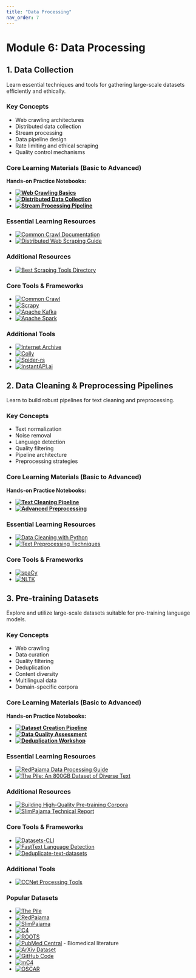 ```yaml
---
title: "Data Processing"
nav_order: 7
---
```


# Module 6: Data Processing

## 1. Data Collection
Learn essential techniques and tools for gathering large-scale datasets efficiently and ethically.

### Key Concepts
- Web crawling architectures
- Distributed data collection
- Stream processing
- Data pipeline design
- Rate limiting and ethical scraping
- Quality control mechanisms

### Core Learning Materials (Basic to Advanced)
**Hands-on Practice Notebooks:**
- **[![Web Crawling Basics](https://badgen.net/badge/Notebook/Web%20Crawling%20Basics/orange)](notebooks/web_crawling_basics.ipynb)**
- **[![Distributed Data Collection](https://badgen.net/badge/Notebook/Distributed%20Data%20Collection/orange)](notebooks/distributed_data_collection.ipynb)** 
- **[![Stream Processing Pipeline](https://badgen.net/badge/Notebook/Stream%20Processing%20Pipeline/orange)](notebooks/stream_processing_pipeline.ipynb)**

### Essential Learning Resources
- [![Common Crawl Documentation](https://badgen.net/badge/Docs/Common%20Crawl%20Documentation/green)](https://commoncrawl.org/the-data/get-started/)
- [![Distributed Web Scraping Guide](https://badgen.net/badge/Tutorial/Distributed%20Web%20Scraping%20Guide/blue)](https://www.scrapingbee.com/blog/distributed-web-scraping/)

### Additional Resources
- [![Best Scraping Tools Directory](https://badgen.net/badge/Website/Best%20Scraping%20Tools%20Directory/blue)](https://bestscrapingtools.com/web-crawling-tools/)

### Core Tools & Frameworks
- [![Common Crawl](https://badgen.net/badge/Framework/Common%20Crawl/green)](https://commoncrawl.org/)
- [![Scrapy](https://badgen.net/badge/Framework/Scrapy/green)](https://scrapy.org/)
- [![Apache Kafka](https://badgen.net/badge/Framework/Apache%20Kafka/green)](https://kafka.apache.org/)
- [![Apache Spark](https://badgen.net/badge/Framework/Apache%20Spark/green)](https://spark.apache.org/)

### Additional Tools
- [![Internet Archive](https://badgen.net/badge/Website/Internet%20Archive/blue)](https://archive.org/web/)
- [![Colly](https://badgen.net/badge/Github%20Repository/Colly/cyan)](https://github.com/gocolly/colly)
- [![Spider-rs](https://badgen.net/badge/Github%20Repository/Spider-rs/cyan)](https://github.com/spider-rs/spider)
- [![InstantAPI.ai](https://badgen.net/badge/API%20Provider/InstantAPI.ai/blue)](https://web.instantapi.ai)

## 2. Data Cleaning & Preprocessing Pipelines
Learn to build robust pipelines for text cleaning and preprocessing.

### Key Concepts
- Text normalization
- Noise removal
- Language detection
- Quality filtering
- Pipeline architecture
- Preprocessing strategies

### Core Learning Materials (Basic to Advanced)
**Hands-on Practice Notebooks:**
- **[![Text Cleaning Pipeline](https://badgen.net/badge/Notebook/Text%20Cleaning%20Pipeline/orange)](notebooks/text_cleaning_pipeline.ipynb)**
- **[![Advanced Preprocessing](https://badgen.net/badge/Notebook/Advanced%20Preprocessing/orange)](notebooks/advanced_preprocessing.ipynb)**

### Essential Learning Resources
- [![Data Cleaning with Python](https://badgen.net/badge/Tutorial/Data%20Cleaning%20with%20Python/blue)](https://www.kaggle.com/learn/data-cleaning)
- [![Text Preprocessing Techniques](https://badgen.net/badge/Blog/Text%20Preprocessing%20Techniques/pink)](https://towardsdatascience.com/8-steps-to-master-data-preparation-with-python-85555d45f54b)

### Core Tools & Frameworks
- [![spaCy](https://badgen.net/badge/Framework/spaCy/green)](https://spacy.io/)
- [![NLTK](https://badgen.net/badge/Framework/NLTK/green)](https://www.nltk.org/)

## 3. Pre-training Datasets
Explore and utilize large-scale datasets suitable for pre-training language models.

### Key Concepts
- Web crawling
- Data curation
- Quality filtering
- Deduplication
- Content diversity
- Multilingual data
- Domain-specific corpora

### Core Learning Materials (Basic to Advanced)
**Hands-on Practice Notebooks:**
- **[![Dataset Creation Pipeline](https://badgen.net/badge/Notebook/Dataset%20Creation%20Pipeline/orange)](notebooks/dataset_creation_pipeline.ipynb)** 
- **[![Data Quality Assessment](https://badgen.net/badge/Notebook/Data%20Quality%20Assessment/orange)](notebooks/data_quality_assessment.ipynb)**
- **[![Deduplication Workshop](https://badgen.net/badge/Notebook/Deduplication%20Workshop/orange)](notebooks/deduplication_workshop.ipynb)**

### Essential Learning Resources
- [![RedPajama Data Processing Guide](https://badgen.net/badge/Github%20Repository/RedPajama%20Data%20Processing%20Guide/cyan)](https://github.com/togethercomputer/RedPajama-Data) 
- [![The Pile: An 800GB Dataset of Diverse Text](https://badgen.net/badge/Website/The%20Pile/blue)](https://pile.eleuther.ai/)

### Additional Resources
- [![Building High-Quality Pre-training Corpora](https://badgen.net/badge/Paper/Building%20High-Quality%20Pre-training%20Corpora/purple)](https://arxiv.org/abs/2010.12741)
- [![SlimPajama Technical Report](https://badgen.net/badge/Paper/SlimPajama%20Technical%20Report/purple)](https://arxiv.org/abs/2401.07608)

### Core Tools & Frameworks
- [![Datasets-CLI](https://badgen.net/badge/Github%20Repository/Datasets-CLI/cyan)](https://github.com/huggingface/datasets-cli)
- [![FastText Language Detection](https://badgen.net/badge/Framework/FastText%20Language%20Detection/green)](https://fasttext.cc/docs/en/language-identification.html) 
- [![Deduplicate-text-datasets](https://badgen.net/badge/Github%20Repository/Deduplicate-text-datasets/cyan)](https://github.com/google-research/deduplicate-text-datasets)
### Additional Tools
- [![CCNet Processing Tools](https://badgen.net/badge/Github%20Repository/CCNet%20Processing%20Tools/cyan)](https://github.com/facebookresearch/cc_net) 

### Popular Datasets
- [![The Pile](https://badgen.net/badge/Hugging%20Face%20Dataset/The%20Pile/yellow)](https://pile.eleuther.ai/)
- [![RedPajama](https://badgen.net/badge/Hugging%20Face%20Dataset/RedPajama/yellow)](https://huggingface.co/datasets/togethercomputer/RedPajama-Data-1T)
- [![SlimPajama](https://badgen.net/badge/Hugging%20Face%20Dataset/SlimPajama/yellow)](https://huggingface.co/datasets/cerebras/SlimPajama-627B)
- [![C4](https://badgen.net/badge/Hugging%20Face%20Dataset/C4/yellow)](https://huggingface.co/datasets/c4)
- [![ROOTS](https://badgen.net/badge/Hugging%20Face%20Dataset/ROOTS/yellow)](https://huggingface.co/datasets/bigscience-data/roots)
- [![PubMed Central](https://badgen.net/badge/Website/PubMed%20Central/blue)](https://www.ncbi.nlm.nih.gov/pmc/) - Biomedical literature
- [![ArXiv Dataset](https://badgen.net/badge/Hugging%20Face%20Dataset/ArXiv%20Dataset/yellow)](https://huggingface.co/datasets/arxiv_dataset)
- [![GitHub Code](https://badgen.net/badge/Hugging%20Face%20Dataset/GitHub%20Code/yellow)](https://huggingface.co/datasets/codeparrot/github-code)
- [![mC4](https://badgen.net/badge/Hugging%20Face%20Dataset/mC4/yellow)](https://huggingface.co/datasets/mc4)
- [![OSCAR](https://badgen.net/badge/Hugging%20Face%20Dataset/OSCAR/yellow)](https://huggingface.co/datasets/oscar)